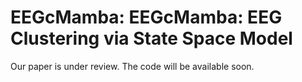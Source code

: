 # EEGcMamba: EEGcMamba: EEG Clustering via State Space Model
Our paper is under review. The code will be available soon.
